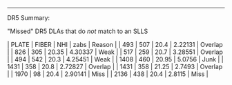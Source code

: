 ---
DR5 Summary:

"Missed" DR5 DLAs that do *not* match to an SLLS

| PLATE | FIBER |   NHI |    zabs | Reason  |
|   493 |   507 |  20.4 | 2.22131 | Overlap |
|   826 |   305 | 20.35 | 4.30337 | Weak    |
|   517 |   259 |  20.7 | 3.28551 | Overlap |
|   494 |   542 |  20.3 | 4.25451 | Weak    |
|  1408 |   460 | 20.95 |  5.0756 | Junk    |
|  1431 |   358 |  20.8 | 2.72827 | Overlap |
|  1431 |   358 | 21.25 |  2.7493 | Overlap |
|  1970 |    98 |  20.4 | 2.90141 | Miss    |
|  2136 |   438 |  20.4 |  2.8115 | Miss    |
